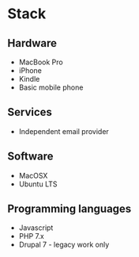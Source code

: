 # Stack

## Hardware
* MacBook Pro
* iPhone
* Kindle
* Basic mobile phone

## Services
* Independent email provider

## Software
* MacOSX
* Ubuntu LTS

## Programming languages
* Javascript
* PHP 7.x
* Drupal 7 - legacy work only
